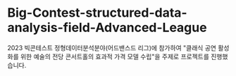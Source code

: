 # Big-Contest-structured-data-analysis-field-Advanced-League
2023 빅콘테스트 정형데이터분석분야(어드밴스드 리그)에 참가하여 "클래식 공연 활성화를 위한 예술의 전당 콘서트홀의 효과적 가격 모델 수립"을 주제로 프로젝트를 진행했습니다.

